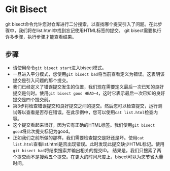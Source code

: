 # Git Bisect
git bisect命令允许您对仓库进行二分搜索，以查找哪个提交引入了问题。在此步骤中，我们将在list.html中找到忘记使用HTML标签的提交。
git bisect需要执行许多步骤，执行步骤才能查看结果。

## 步骤
+ 请使用命令`git bisect start`进入bisect模式。
+ 一旦进入平分模式，您使用`git bisect bad`将当前查看定义为错误。这表明该提交是引入问题的那个提交。
+ 我们已经定义了错误提交发生的位置，我们现在需要定义最后一次已知的良好提交是何时。使用`git bisect good HEAD~4`，这时它表示最后一次已知的良好提交是四个提交前。
+ 第3步将检查错误提交和良好提交之间的提交。然后您可以检查提交，运行测试等以查看是否存在错误。在此示例中，您可以使用`cat list.html`检查内容。
+ 这个提交看起来很好，因为它有正确的HTML标签。我们使用`git bisect good`将此次提交标记为good。
+ 正如我们之前所做的那样，我们需要检查提交是好还是坏。使用`cat list.html`查看list.html是否出现错误。此时发现此提交缺少HTML标记。使用`git bisect bad`将结束搜索并输出相关的提交ID。
结果是，我们只搜索了两个提交而不是搜索五个提交。在更大的时间尺度上，bisect可以为您节省大量时间。
